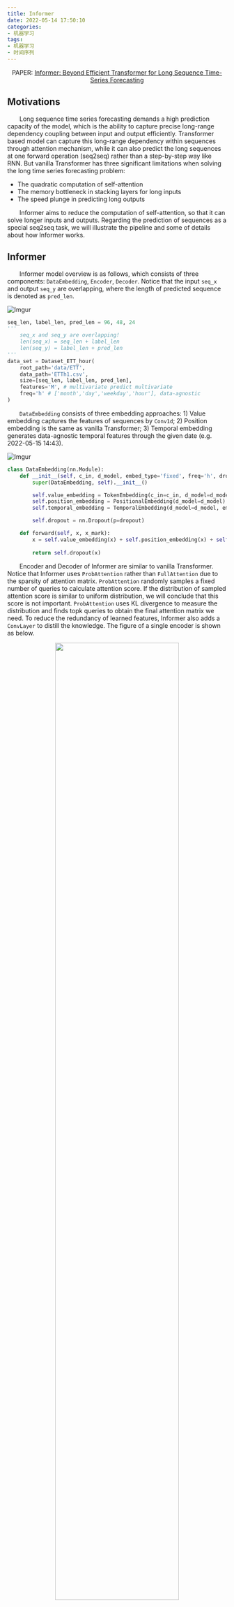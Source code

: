 ```yaml
---
title: Informer
date: 2022-05-14 17:50:10
categories:
- 机器学习
tags:
- 机器学习
- 时间序列
---
```


<center>PAPER: <a href="https://arxiv.org/abs/2012.07436">Informer: Beyond Efficient Transformer for Long Sequence Time-Series Forecasting</a></center>

## Motivations
&emsp;&emsp;Long sequence time series forecasting demands a high prediction capacity of the model, which is the ability to capture precise long-range dependency coupling between input and output efficiently. Transformer based model can capture this long-range dependency within sequences through attention mechanism, while it can also predict the long sequences at one forward operation (seq2seq) rather than a step-by-step way like RNN. But vanilla Transformer has three significant limitations when solving the long time series forecasting problem:
* The quadratic computation of self-attention
* The memory bottleneck in stacking layers for long inputs
* The speed plunge in predicting long outputs

&emsp;&emsp;Informer aims to reduce the computation of self-attention, so that it can solve longer inputs and outputs. Regarding the prediction of sequences as a special seq2seq task, we will illustrate the pipeline and some of details about how Informer works.

## Informer
&emsp;&emsp;Informer model overview is as follows, which consists of three components: `DataEmbedding`, `Encoder`, `Decoder`. Notice that the input `seq_x` and output `seq_y` are overlapping, where the length of predicted sequence is denoted as `pred_len`.

![Imgur](https://i.imgur.com/MUiyt5m.png)

```python
seq_len, label_len, pred_len = 96, 48, 24
'''
    seq_x and seq_y are overlapping!
    len(seq_x) = seq_len + label_len
    len(seq_y) = label_len + pred_len
'''
data_set = Dataset_ETT_hour(
    root_path='data/ETT',
    data_path='ETTh1.csv',
    size=[seq_len, label_len, pred_len],
    features='M', # multivariate predict multivariate
    freq='h' # ['month','day','weekday','hour'], data-agnostic
)
```

&emsp;&emsp;`DataEmbedding` consists of three embedding approaches: 1) Value embedding captures the features of sequences by `Conv1d`; 2) Position embedding is the same as vanilla Transformer; 3) Temporal embedding generates data-agnostic temporal features through the given date (e.g. 2022-05-15 14:43).

![Imgur](https://i.imgur.com/c7iVJBI.png)

```python
class DataEmbedding(nn.Module):
    def __init__(self, c_in, d_model, embed_type='fixed', freq='h', dropout=0.1):
        super(DataEmbedding, self).__init__()

        self.value_embedding = TokenEmbedding(c_in=c_in, d_model=d_model)
        self.position_embedding = PositionalEmbedding(d_model=d_model)
        self.temporal_embedding = TemporalEmbedding(d_model=d_model, embed_type=embed_type, freq=freq) if embed_type!='timeF' else TimeFeatureEmbedding(d_model=d_model, embed_type=embed_type, freq=freq)

        self.dropout = nn.Dropout(p=dropout)

    def forward(self, x, x_mark):
        x = self.value_embedding(x) + self.position_embedding(x) + self.temporal_embedding(x_mark)
        
        return self.dropout(x)
```

&emsp;&emsp;Encoder and Decoder of Informer are similar to vanilla Transformer. Notice that Informer uses `ProbAttention` rather than `FullAttention` due to the sparsity of attention matrix. `ProbAttention` randomly samples a fixed number of queries to calculate attention score. If the distribution of sampled attention score is similar to uniform distribution, we will conclude that this score is not important. `ProbAttention` uses KL divergence to measure the distribution and finds topk queries to obtain the final attention matrix we need. To reduce the redundancy of learned features, Informer also adds a `ConvLayer` to distill the knowledge. The figure of a single encoder is shown as below.

<div align="center"><img src="https://i.imgur.com/FHtunWO.png" width="75%"/></div>

![Imgur](https://i.imgur.com/enyBFgk.png)

```python
class Informer(nn.Module):
    def __init__(self, enc_in, dec_in, c_out, seq_len, label_len, pred_len, 
                factor=5, d_model=512, n_heads=8, e_layers=3, d_layers=2, d_ff=512):
        super(Informer, self).__init__()
        self.pred_len = pred_len

        # Data Embedding (B, L, feature) -> (B, L, d_model)
        self.enc_embedding = DataEmbedding(enc_in, d_model, embed, freq, dropout)
        self.dec_embedding = DataEmbedding(dec_in, d_model, embed, freq, dropout)

        # Encoder (B, seq_len, d_model) distil -> (B, seq_len / 4, d_model)
        self.encoder = Encoder(
            AttentionLayer(False, factor, d_model, n_heads),
            DistilConvLayer(d_model),
            LayerNorm(d_model)
        )

        # Decoder (B, label_len + pred_len, d_model)
        self.decoder = Decoder(
            AttentionLayer(True, factor, d_model, n_heads), # self-attention
            AttentionLayer(False, factor, d_model, n_heads), # cross-attention
            LayerNorm(d_model)
        )

        self.projection = nn.Linear(d_model, c_out)
        
    def forward(self, x_enc, x_mark_enc, x_dec, x_mark_dec, 
                enc_self_mask=None, dec_self_mask=None, dec_enc_mask=None):
        # [B, seq_len, D]
        enc_out = self.enc_embedding(x_enc, x_mark_enc)
        enc_out, attns = self.encoder(enc_out, attn_mask=enc_self_mask)

        # [B, label_len + pred_len, D]
        dec_out = self.dec_embedding(x_dec, x_mark_dec)
        dec_out = self.decoder(dec_out, enc_out, x_mask=dec_self_mask, cross_mask=dec_enc_mask)
        dec_out = self.projection(dec_out)
        
        return dec_out[:,-self.pred_len:,:]
```

&emsp;&emsp;Ablation study proofs the effects of all the components of Informer. Table 1 and 2 give us the performance of Informer on five cases.

![Imgur](https://i.imgur.com/LwXUw0w.png)

![Imgur](https://i.imgur.com/wlVUQQz.png)

&emsp;&emsp;However, Informer does not consider the impact brought by different data embedding ways. We conduct extra experiments on ETTh1 datasets to get the precise contribution of these embedding methods. Though the results tell us that these three embeddings are indispensable, we have to stress that some of the data-agnostic embeddings may destroy the information in original sequences. (e.g. Position embedding will introduce lots of local fluctuation in prediction). We should consider whether there is a better data embedding method.

|Embedding|MSE|MAE
|:-:|:-:|:-:
|Value + Position + Temporal|0.529|**0.521**
|Value + Temporal|0.601|0.574
|Value + Position|**0.520**|0.529
|Value|1.056|0.817
